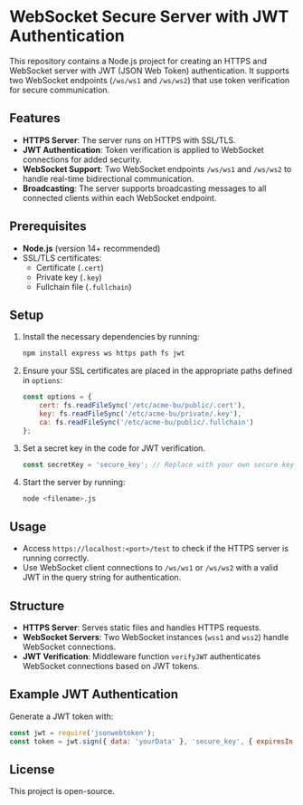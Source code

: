 
# WebSocket Secure Server with JWT Authentication

This repository contains a Node.js project for creating an HTTPS and WebSocket server with JWT (JSON Web Token) authentication. It supports two WebSocket endpoints (`/ws/ws1` and `/ws/ws2`) that use token verification for secure communication.

## Features

- **HTTPS Server**: The server runs on HTTPS with SSL/TLS.
- **JWT Authentication**: Token verification is applied to WebSocket connections for added security.
- **WebSocket Support**: Two WebSocket endpoints `/ws/ws1` and `/ws/ws2` to handle real-time bidirectional communication.
- **Broadcasting**: The server supports broadcasting messages to all connected clients within each WebSocket endpoint.

## Prerequisites

- **Node.js** (version 14+ recommended)
- SSL/TLS certificates:
  - Certificate (`.cert`)
  - Private key (`.key`)
  - Fullchain file (`.fullchain`)

## Setup

1. Install the necessary dependencies by running:

   ```bash
   npm install express ws https path fs jwt
   ```

2. Ensure your SSL certificates are placed in the appropriate paths defined in `options`:

   ```javascript
   const options = {
       cert: fs.readFileSync('/etc/acme-bu/public/.cert'),
       key: fs.readFileSync('/etc/acme-bu/private/.key'),
       ca: fs.readFileSync('/etc/acme-bu/public/.fullchain')
   };
   ```

3. Set a secret key in the code for JWT verification.

   ```javascript
   const secretKey = 'secure_key'; // Replace with your own secure key
   ```

4. Start the server by running:

   ```bash
   node <filename>.js
   ```

## Usage

- Access `https://localhost:<port>/test` to check if the HTTPS server is running correctly.
- Use WebSocket client connections to `/ws/ws1` or `/ws/ws2` with a valid JWT in the query string for authentication.

## Structure

- **HTTPS Server**: Serves static files and handles HTTPS requests.
- **WebSocket Servers**: Two WebSocket instances (`wss1` and `wss2`) handle WebSocket connections.
- **JWT Verification**: Middleware function `verifyJWT` authenticates WebSocket connections based on JWT tokens.

## Example JWT Authentication

Generate a JWT token with:

```javascript
const jwt = require('jsonwebtoken');
const token = jwt.sign({ data: 'yourData' }, 'secure_key', { expiresIn: '1h' });
```

## License

This project is open-source.

